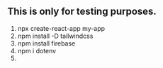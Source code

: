 ## This is only for testing purposes.

1. npx create-react-app my-app
2. npm install -D tailwindcss
3. npm install firebase
4. npm i dotenv
5. 
